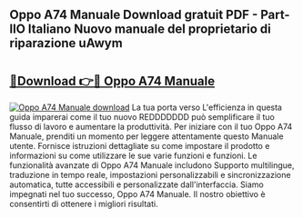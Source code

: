 ## Oppo A74 Manuale Download gratuit PDF - Part-llO Italiano Nuovo manuale del proprietario di riparazione uAwym

# <h2><a href="http://dfd7dvk.blite.top/?on=Oppo+A74+Manuale">🔗Download 👉🔴 Oppo A74 Manuale</a></h2>

[![Oppo A74 Manuale download](https://i.imgur.com/lujVjoI.png)](http://dfd7dvk.blite.top/?on=Oppo+A74+Manuale)
La tua porta verso L'efficienza in questa guida imparerai come il tuo nuovo REDDDDDDD può semplificare il tuo flusso di lavoro e aumentare la produttività. Per iniziare con il tuo Oppo A74 Manuale, prenditi un momento per leggere attentamente questo Manuale utente. Fornisce istruzioni dettagliate su come impostare il prodotto e informazioni su come utilizzare le sue varie funzioni e funzioni. Le funzionalità avanzate di Oppo A74 Manuale includono Supporto multilingue, traduzione in tempo reale, impostazioni personalizzabili e sincronizzazione automatica, tutte accessibili e personalizzate dall'interfaccia. Siamo impegnati nel tuo successo, Oppo A74 Manuale. Il nostro obiettivo è consentirti di ottenere i migliori risultati.
